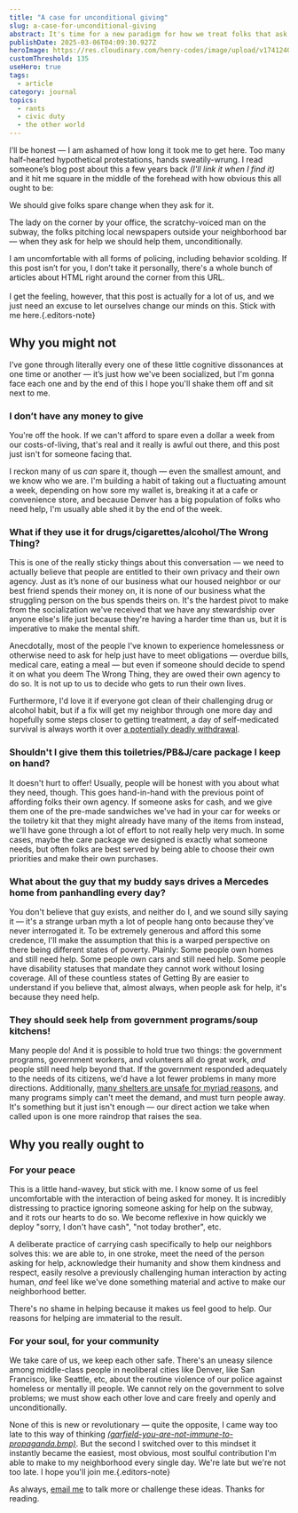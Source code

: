 ```yaml
---
title: "A case for unconditional giving"
slug: a-case-for-unconditional-giving
abstract: It's time for a new paradigm for how we treat folks that ask us for help.
publishDate: 2025-03-06T04:09:30.927Z
heroImage: https://res.cloudinary.com/henry-codes/image/upload/v1741240711/eddi-aguirre-Qglg6kUrCCw-unsplash_a6fibv.jpg
customThreshold: 135
useHero: true
tags:
  - article
category: journal
topics:
  - rants
  - civic duty
  - the other world
---
```


I’ll be honest — I am ashamed of how long it took me to get here. Too many half-hearted hypothetical protestations, hands sweatily-wrung. I read someone’s blog post about this a few years back _(I'll link it when I find it)_ and it hit me square in the middle of the forehead with how obvious this all ought to be:

We should give folks spare change when they ask for it.

The lady on the corner by your office, the scratchy-voiced man on the subway, the folks pitching local newspapers outside your neighborhood bar — when they ask for help we should help them, unconditionally.

I am uncomfortable with all forms of policing, including behavior scolding. If this post isn’t for you, I don’t take it personally, there's a whole bunch of articles about HTML right around the corner from this URL.<br/><br/>I get the feeling, however, that this post is actually for a lot of us, and we just need an excuse to let ourselves change our minds on this. Stick with me here.{.editors-note}

## Why you might not

I’ve gone through literally every one of these little cognitive dissonances at one time or another — it’s just how we've been socialized, but I'm gonna face each one and by the end of this I hope you'll shake them off and sit next to me.

### I don’t have any money to give

You're off the hook. If we can't afford to spare even a dollar a week from our costs-of-living, that's real and it really is awful out there, and this post just isn't for someone facing that.

I reckon many of us _can_ spare it, though — even the smallest amount, and we know who we are. I'm building a habit of taking out a fluctuating amount a week, depending on how sore my wallet is, breaking it at a cafe or convenience store, and because Denver has a big population of folks who need help, I'm usually able shed it by the end of the week.

### What if they use it for drugs/cigarettes/alcohol/The Wrong Thing?

This is one of the really sticky things about this conversation — we need to actually believe that people are entitled to their own privacy and their own agency. Just as it’s none of our business what our housed neighbor or our best friend spends their money on, it is none of our business what the struggling person on the bus spends theirs on. It's the hardest pivot to make from the socialization we've received that we have any stewardship over anyone else's life just because they're having a harder time than us, but it is imperative to make the mental shift.

Anecdotally, most of the people I've known to experience homelessness or otherwise need to ask for help just have to meet obligations — overdue bills, medical care, eating a meal — but even if someone should decide to spend it on what you deem The Wrong Thing, they are owed their own agency to do so. It is not up to us to decide who gets to run their own lives.

Furthermore, I'd love it if everyone got clean of their challenging drug or alcohol habit, but if a fix will get my neighbor through one more day and hopefully some steps closer to getting treatment, a day of self-medicated survival is always worth it over [a potentially deadly withdrawal](https://www.psychologytoday.com/us/blog/all-about-addiction/201001/alcohol-benzos-and-opiates-withdrawal-that-might-kill-you).

### Shouldn't I give them this toiletries/PB&J/care package I keep on hand?

It doesn't hurt to offer! Usually, people will be honest with you about what they need, though. This goes hand-in-hand with the previous point of affording folks their own agency. If someone asks for cash, and we give them one of the pre-made sandwiches we've had in your car for weeks or the toiletry kit that they might already have many of the items from instead, we'll have gone through a lot of effort to not really help very much. In some cases, maybe the care package we designed is exactly what someone needs, but often folks are best served by being able to choose their own priorities and make their own purchases.

### What about the guy that my buddy says drives a Mercedes home from panhandling every day?

You don't believe that guy exists, and neither do I, and we sound silly saying it — it's a strange urban myth a lot of people hang onto because they've never interrogated it. To be extremely generous and afford this some credence, I'll make the assumption that this is a warped perspective on there being different states of poverty. Plainly: Some people own homes and still need help. Some people own cars and still need help. Some people have disability statuses that mandate they cannot work without losing coverage. All of these countless states of Getting By are easier to understand if you believe that, almost always, when people ask for help, it's because they need help.

### They should seek help from government programs/soup kitchens!

Many people do! And it is possible to hold true two things: the government programs, government workers, and volunteers all do great work, _and_ people still need help beyond that. If the government responded adequately to the needs of its citizens, we'd have a lot fewer problems in many more directions. Additionally, [many shelters are unsafe for myriad reasons](https://www.sciencedirect.com/science/article/pii/S1353829223001296), and many programs simply can't meet the demand, and must turn people away. It's something but it just isn't enough — our direct action we take when called upon is one more raindrop that raises the sea.

<!-- There's sometimes this sentiment that "well I pay taxes, I'm helping enough," but when was the last time you saw your taxes do _enough_ for your neighborhood? You know what your taxes are used for, and it's the police.{.editors-note} -->

## Why you really ought to

### For your peace

This is a little hand-wavey, but stick with me. I know some of us feel uncomfortable with the interaction of being asked for money. It is incredibly distressing to practice ignoring someone asking for help on the subway, and it rots our hearts to do so. We become reflexive in how quickly we deploy "sorry, I don't have cash", "not today brother", etc.

A deliberate practice of carrying cash specifically to help our neighbors solves this: we are able to, in one stroke, meet the need of the person asking for help, acknowledge their humanity and show them kindness and respect, easily resolve a previously challenging human interaction by acting human, _and_ feel like we've done something material and active to make our neighborhood better.

There's no shame in helping because it makes us feel good to help. Our reasons for helping are immaterial to the result.

### For your soul, for your community

We take care of us, we keep each other safe. There's an uneasy silence among middle-class people in neoliberal cities like Denver, like San Francisco, like Seattle, etc, about the routine violence of our police against homeless or mentally ill people. We cannot rely on the government to solve problems; we must show each other love and care freely and openly and unconditionally.

None of this is new or revolutionary — quite the opposite, I came way too late to this way of thinking _[(garfield-you-are-not-immune-to-propaganda.bmp)](https://e1.pxfuel.com/desktop-wallpaper/129/350/desktop-wallpaper-you-are-not-immune-to-propaganda-1920-%C3%97-1080.jpg)_. But the second I switched over to this mindset it instantly became the easiest, most obvious, most soulful contribution I'm able to make to my neighborhood every single day. We're late but we're not too late. I hope you'll join me.{.editors-note}

As always, [email me](mailto:yo@henry.codes) to talk more or challenge these ideas. Thanks for reading.


<style>
.further-reading {
    display: none; /* feels weird to have a READ MORE ABOUT CSS on an article this somber */
}
</style>
